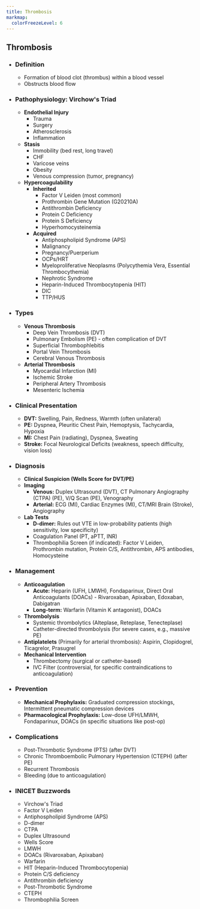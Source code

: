 ```yaml
---
title: Thrombosis
markmap:
  colorFreezeLevel: 6
---
```


## Thrombosis
- ### Definition
  - Formation of blood clot (thrombus) within a blood vessel
  - Obstructs blood flow
- ### Pathophysiology: Virchow's Triad
  - **Endothelial Injury**
    - Trauma
    - Surgery
    - Atherosclerosis
    - Inflammation
  - **Stasis**
    - Immobility (bed rest, long travel)
    - CHF
    - Varicose veins
    - Obesity
    - Venous compression (tumor, pregnancy)
  - **Hypercoagulability**
    - **Inherited**
      - Factor V Leiden (most common)
      - Prothrombin Gene Mutation (G20210A)
      - Antithrombin Deficiency
      - Protein C Deficiency
      - Protein S Deficiency
      - Hyperhomocysteinemia
    - **Acquired**
      - Antiphospholipid Syndrome (APS)
      - Malignancy
      - Pregnancy/Puerperium
      - OCPs/HRT
      - Myeloproliferative Neoplasms (Polycythemia Vera, Essential Thrombocythemia)
      - Nephrotic Syndrome
      - Heparin-Induced Thrombocytopenia (HIT)
      - DIC
      - TTP/HUS
- ### Types
  - **Venous Thrombosis**
    - Deep Vein Thrombosis (DVT)
    - Pulmonary Embolism (PE) - often complication of DVT
    - Superficial Thrombophlebitis
    - Portal Vein Thrombosis
    - Cerebral Venous Thrombosis
  - **Arterial Thrombosis**
    - Myocardial Infarction (MI)
    - Ischemic Stroke
    - Peripheral Artery Thrombosis
    - Mesenteric Ischemia
- ### Clinical Presentation
  - **DVT:** Swelling, Pain, Redness, Warmth (often unilateral)
  - **PE:** Dyspnea, Pleuritic Chest Pain, Hemoptysis, Tachycardia, Hypoxia
  - **MI:** Chest Pain (radiating), Dyspnea, Sweating
  - **Stroke:** Focal Neurological Deficits (weakness, speech difficulty, vision loss)
- ### Diagnosis
  - **Clinical Suspicion (Wells Score for DVT/PE)**
  - **Imaging**
    - **Venous:** Duplex Ultrasound (DVT), CT Pulmonary Angiography (CTPA) (PE), V/Q Scan (PE), Venography
    - **Arterial:** ECG (MI), Cardiac Enzymes (MI), CT/MRI Brain (Stroke), Angiography
  - **Lab Tests**
    - **D-dimer:** Rules out VTE in low-probability patients (high sensitivity, low specificity)
    - Coagulation Panel (PT, aPTT, INR)
    - Thrombophilia Screen (if indicated): Factor V Leiden, Prothrombin mutation, Protein C/S, Antithrombin, APS antibodies, Homocysteine
- ### Management
  - **Anticoagulation**
    - **Acute:** Heparin (UFH, LMWH), Fondaparinux, Direct Oral Anticoagulants (DOACs) - Rivaroxaban, Apixaban, Edoxaban, Dabigatran
    - **Long-term:** Warfarin (Vitamin K antagonist), DOACs
  - **Thrombolysis**
    - Systemic thrombolytics (Alteplase, Reteplase, Tenecteplase)
    - Catheter-directed thrombolysis (for severe cases, e.g., massive PE)
  - **Antiplatelets** (Primarily for arterial thrombosis): Aspirin, Clopidogrel, Ticagrelor, Prasugrel
  - **Mechanical Intervention**
    - Thrombectomy (surgical or catheter-based)
    - IVC Filter (controversial, for specific contraindications to anticoagulation)
- ### Prevention
  - **Mechanical Prophylaxis:** Graduated compression stockings, Intermittent pneumatic compression devices
  - **Pharmacological Prophylaxis:** Low-dose UFH/LMWH, Fondaparinux, DOACs (in specific situations like post-op)
- ### Complications
  - Post-Thrombotic Syndrome (PTS) (after DVT)
  - Chronic Thromboembolic Pulmonary Hypertension (CTEPH) (after PE)
  - Recurrent Thrombosis
  - Bleeding (due to anticoagulation)

- ### INICET Buzzwords
  - Virchow's Triad
  - Factor V Leiden
  - Antiphospholipid Syndrome (APS)
  - D-dimer
  - CTPA
  - Duplex Ultrasound
  - Wells Score
  - LMWH
  - DOACs (Rivaroxaban, Apixaban)
  - Warfarin
  - HIT (Heparin-Induced Thrombocytopenia)
  - Protein C/S deficiency
  - Antithrombin deficiency
  - Post-Thrombotic Syndrome
  - CTEPH
  - Thrombophilia Screen

